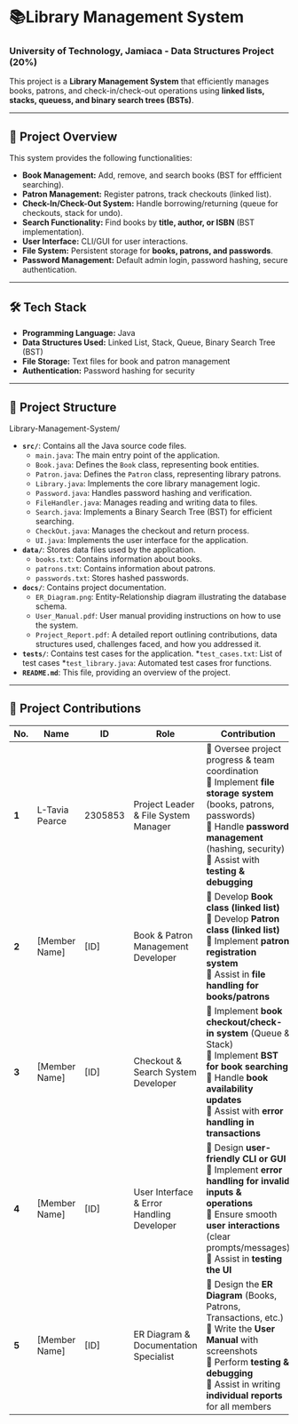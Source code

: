 #  📚Library Management System

### University of Technology, Jamiaca - Data Structures Project (20%) 

This project is a **Library Management System** that efficiently manages books, patrons, and check-in/check-out operations using **linked lists, stacks, queuess, and binary search trees (BSTs)**.

---

## 📌 **Project Overview**
This system provides the following functionalities: 
- **Book Management:** Add, remove, and search books (BST for effficient searching).
- **Patron Management:** Register patrons, track checkouts (linked list).
- **Check-In/Check-Out System:** Handle borrowing/returning (queue for checkouts, stack for undo).
- **Search Functionality:** Find books by **title, author, or ISBN** (BST implementation).
- **User Interface:** CLI/GUI for user interactions.
- **File System:** Persistent storage for **books, patrons, and passwords**.
- **Password Management:** Default admin login, password hashing, secure authentication.

---

## 🛠 **Tech Stack** 
- **Programming Language:** Java 
- **Data Structures Used:** Linked List, Stack, Queue, Binary Search Tree (BST)
- **File Storage:** Text files for book and patron management
- **Authentication:** Password hashing for security

---

## 📂 **Project Structure** 

Library-Management-System/
* **`src/`**: Contains all the Java source code files.
    * `main.java`: The main entry point of the application.
    * `Book.java`: Defines the `Book` class, representing book entities.
    * `Patron.java`: Defines the `Patron` class, representing library patrons.
    * `Library.java`: Implements the core library management logic.
    * `Password.java`: Handles password hashing and verification.
    * `FileHandler.java`: Manages reading and writing data to files.
    * `Search.java`: Implements a Binary Search Tree (BST) for efficient searching.
    * `CheckOut.java`: Manages the checkout and return process.
    * `UI.java`: Implements the user interface for the application.
* **`data/`**: Stores data files used by the application.
    * `books.txt`: Contains information about books.
    * `patrons.txt`: Contains information about patrons.
    * `passwords.txt`: Stores hashed passwords.
* **`docs/`**: Contains project documentation.
    * `ER_Diagram.png`: Entity-Relationship diagram illustrating the database schema.
    * `User_Manual.pdf`: User manual providing instructions on how to use the system.
    * `Project_Report.pdf`: A detailed report outlining contributions, data structures used, challenges faced, and how you addressed it.
* **`tests/`**: Contains test cases for the application.
   *`test_cases.txt`: List of test cases
   *`test_library.java`: Automated test cases fror functions.
* **`README.md`**: This file, providing an overview of the project.

---

## 📝 **Project Contributions**

| **No.** | **Name** | **ID** | **Role** | **Contribution** |
|--------|----------|--------|----------|------------------|
| **1** | L-Tavia Pearce | 2305853 | Project Leader & File System Manager | 🔹 Oversee project progress & team coordination <br> 🔹 Implement **file storage system** (books, patrons, passwords) <br> 🔹 Handle **password management** (hashing, security) <br> 🔹 Assist with **testing & debugging** |
| **2** | [Member Name] | [ID] | Book & Patron Management Developer | 🔹 Develop **Book class (linked list)** <br> 🔹 Develop **Patron class (linked list)** <br> 🔹 Implement **patron registration system** <br> 🔹 Assist in **file handling for books/patrons** |
| **3** | [Member Name] | [ID] | Checkout & Search System Developer | 🔹 Implement **book checkout/check-in system** (Queue & Stack) <br> 🔹 Implement **BST for book searching** <br> 🔹 Handle **book availability updates** <br> 🔹 Assist with **error handling in transactions** |
| **4** | [Member Name] | [ID] | User Interface & Error Handling Developer | 🔹 Design **user-friendly CLI or GUI** <br> 🔹 Implement **error handling for invalid inputs & operations** <br> 🔹 Ensure smooth **user interactions** (clear prompts/messages) <br> 🔹 Assist in **testing the UI** |
| **5** | [Member Name] | [ID] | ER Diagram & Documentation Specialist | 🔹 Design the **ER Diagram** (Books, Patrons, Transactions, etc.) <br> 🔹 Write the **User Manual** with screenshots <br> 🔹 Perform **testing & debugging** <br> 🔹 Assist in writing **individual reports** for all members |
